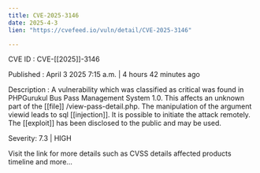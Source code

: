 ```yaml
---
title: CVE-2025-3146
date: 2025-4-3
lien: "https://cvefeed.io/vuln/detail/CVE-2025-3146"

---
```


CVE ID : CVE-[[2025]]-3146

Published :  April 3
2025
7:15 a.m. | 4 hours
42 minutes ago

Description : A vulnerability
which was classified as critical
was found in PHPGurukul Bus Pass Management System 1.0. This affects an unknown part of the  [[file]] /view-pass-detail.php. The manipulation of the argument viewid leads to sql  [[injection]]. It is possible to initiate the attack remotely. The  [[exploit]] has been disclosed to the public and may be used.

Severity: 7.3 | HIGH

Visit the link for more details
such as CVSS details
affected products
timeline
and more...
